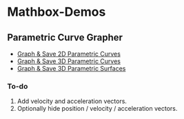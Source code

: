 # Mathbox-Demos

## Parametric Curve Grapher

- [Graph & Save 2D Parametric Curves](https://christopherchudzicki.github.io/MathBox-Demos/parametric_curves_2D.html)
- [Graph & Save 3D Parametric Curves](https://christopherchudzicki.github.io/MathBox-Demos/parametric_curves_3D.html)
- [Graph & Save 3D Parametric Surfaces](https://christopherchudzicki.github.io/MathBox-Demos/parametric_surfaces_3D.html)
    
### To-do

 1. Add velocity and acceleration vectors.
 2. Optionally hide position / velocity / acceleration vectors.
